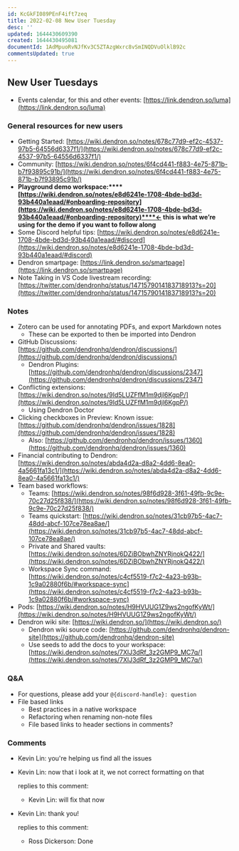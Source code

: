 ```yaml
---
id: KcGkFI089PEnF4ift7zeq
title: 2022-02-08 New User Tuesday
desc: ''
updated: 1644430609390
created: 1644430495081
documentId: 1AdMpuoRvNJfKv3C5ZTAzgWxrc8vSmINQDVuOlklB92c
commentsUpdated: true
---
```

## New User Tuesdays

- Events calendar, for this and other events: [https://link.dendron.so/luma](https://link.dendron.so/luma) 

### General resources for new users

- Getting Started: [https://wiki.dendron.so/notes/678c77d9-ef2c-4537-97b5-64556d6337f1/](https://wiki.dendron.so/notes/678c77d9-ef2c-4537-97b5-64556d6337f1/) 
- Community: [https://wiki.dendron.so/notes/6f4cd441-f883-4e75-871b-b7f93895c91b/](https://wiki.dendron.so/notes/6f4cd441-f883-4e75-871b-b7f93895c91b/)
- **Playground demo workspace:****[https://wiki.dendron.so/notes/e8d6241e-1708-4bde-bd3d-93b440a1eaad/#onboarding-repository](https://wiki.dendron.so/notes/e8d6241e-1708-4bde-bd3d-93b440a1eaad/#onboarding-repository)****← this is what we’re using for the demo if you want to follow along**
- Some Discord helpful tips: [https://wiki.dendron.so/notes/e8d6241e-1708-4bde-bd3d-93b440a1eaad/#discord](https://wiki.dendron.so/notes/e8d6241e-1708-4bde-bd3d-93b440a1eaad/#discord) 
- Dendron smartpage: [https://link.dendron.so/smartpage](https://link.dendron.so/smartpage) 
- Note Taking in VS Code livestream recording: [https://twitter.com/dendronhq/status/1471579014183718913?s=20](https://twitter.com/dendronhq/status/1471579014183718913?s=20) 

### Notes

- Zotero can be used for annotating PDFs, and export Markdown notes
  - These can be exported to then be imported into Dendron
- GitHub Discussions: [https://github.com/dendronhq/dendron/discussions/](https://github.com/dendronhq/dendron/discussions/) 
  - Dendron Plugins: [https://github.com/dendronhq/dendron/discussions/2347](https://github.com/dendronhq/dendron/discussions/2347)
- Conflicting extensions: [https://wiki.dendron.so/notes/9Id5LUZFfM1m9djl6KgpP/](https://wiki.dendron.so/notes/9Id5LUZFfM1m9djl6KgpP/) 
  - Using Dendron Doctor
- Clicking checkboxes in Preview: Known issue: [https://github.com/dendronhq/dendron/issues/1828](https://github.com/dendronhq/dendron/issues/1828) 
  - Also: [https://github.com/dendronhq/dendron/issues/1360](https://github.com/dendronhq/dendron/issues/1360) 
- Financial contributing to Dendron: [https://wiki.dendron.so/notes/abda4d2a-d8a2-4dd6-8ea0-4a5661fa13c1/](https://wiki.dendron.so/notes/abda4d2a-d8a2-4dd6-8ea0-4a5661fa13c1/) 
- Team based workflows:
  - Teams: [https://wiki.dendron.so/notes/98f6d928-3f61-49fb-9c9e-70c27d25f838/](https://wiki.dendron.so/notes/98f6d928-3f61-49fb-9c9e-70c27d25f838/) 
  - Teams quickstart: [https://wiki.dendron.so/notes/31cb97b5-4ac7-48dd-abcf-107ce78ea8ae/](https://wiki.dendron.so/notes/31cb97b5-4ac7-48dd-abcf-107ce78ea8ae/) 
  - Private and Shared vaults: [https://wiki.dendron.so/notes/6DZiBObwhZNYRjnokQ422/](https://wiki.dendron.so/notes/6DZiBObwhZNYRjnokQ422/) 
  - Workspace Sync command: [https://wiki.dendron.so/notes/c4cf5519-f7c2-4a23-b93b-1c9a02880f6b/#workspace-sync](https://wiki.dendron.so/notes/c4cf5519-f7c2-4a23-b93b-1c9a02880f6b/#workspace-sync) 
- Pods: [https://wiki.dendron.so/notes/H9HVUUG1Z9ws2ngofKyWt/](https://wiki.dendron.so/notes/H9HVUUG1Z9ws2ngofKyWt/)
- Dendron wiki site: [https://wiki.dendron.so/](https://wiki.dendron.so/) 
  - Dendron wiki source code: [https://github.com/dendronhq/dendron-site](https://github.com/dendronhq/dendron-site) 
  - Use seeds to add the docs to your workspace: [https://wiki.dendron.so/notes/7XlJ3dRf_3z2GMP9_MC7q/](https://wiki.dendron.so/notes/7XlJ3dRf_3z2GMP9_MC7q/) 

### Q&A

- For questions, please add your `@{discord-handle}: question`
- File based links
  - Best practices in a native workspace
  - Refactoring when renaming non-note files
  - File based links to header sections in comments?


### Comments

 - Kevin Lin:  you're helping us find all the issues
- Kevin Lin:  now that i look at it, we not correct formatting on that

	 replies to this comment: 

	 - Kevin Lin: will fix that now
- Kevin Lin:  thank you!

	 replies to this comment: 

	 - Ross Dickerson: Done
